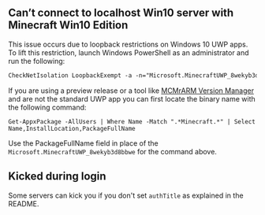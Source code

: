 ## Can’t connect to localhost Win10 server with Minecraft Win10 Edition

This issue occurs due to loopback restrictions on Windows 10 UWP apps. To lift this restriction, launch Windows PowerShell as an administrator and run the following:

```ps
CheckNetIsolation LoopbackExempt -a -n="Microsoft.MinecraftUWP_8wekyb3d8bbwe"
```

If you are using a preview release or a tool like [MCMrARM Version Manager](https://github.com/MCMrARM/mc-w10-version-launcher) and are not the standard UWP app you can first locate the binary name with the following command:

```
Get-AppxPackage -AllUsers | Where Name -Match ".*Minecraft.*" | Select Name,InstallLocation,PackageFullName
```

Use the PackageFullName field in place of the `Microsoft.MinecraftUWP_8wekyb3d8bbwe` for the command above.

## Kicked during login

Some servers can kick you if you don't set `authTitle` as explained in the README. 
